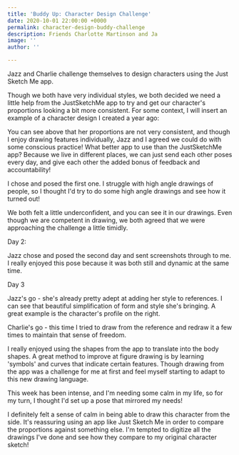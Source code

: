 ```yaml
---
title: 'Buddy Up: Character Design Challenge'
date: 2020-10-01 22:00:00 +0000
permalink: character-design-buddy-challenge
description: Friends Charlotte Martinson and Ja
image: ''
author: ''

---
```

Jazz and Charlie challenge themselves to design characters using the Just Sketch Me app.

Though we both have very individual styles, we both decided we need a little help from the JustSketchMe app to try and get our character's proportions looking a bit more consistent. For some context, I will insert an example of a character design I created a year ago:

You can see above that her proportions are not very consistent, and though I enjoy drawing features individually, Jazz and I agreed we could do with some conscious practice! What better app to use than the JustSketchMe app? Because we live in different places, we can just send each other poses every day, and give each other the added bonus of feedback and accountability!

I chose and posed the first one. I struggle with high angle drawings of people, so I thought I'd try to do some high angle drawings and see how it turned out!

We both felt a little underconfident, and you can see it in our drawings. Even though we are competent in drawing, we both agreed that we were approaching the challenge a little timidly.

Day 2:

Jazz chose and posed the second day and sent screenshots through to me. I really enjoyed this pose because it was both still and dynamic at the same time.

Day 3

Jazz's go - she's already pretty adept at adding her style to references. I can see that beautiful simplification of form and style she's bringing. A great example is the character's profile on the right.

Charlie's go - this time I tried to draw from the reference and redraw it a few times to maintain that sense of freedom.

I really enjoyed using the shapes from the app to translate into the body shapes. A great method to improve at figure drawing is by learning 'symbols' and curves that indicate certain features. Though drawing from the app was a challenge for me at first and feel myself starting to adapt to this new drawing language.

This week has been intense, and I'm needing some calm in my life, so for my turn, I thought I'd set up a pose that mirrored my needs!

I definitely felt a sense of calm in being able to draw this character from the side. It's reassuring using an app like Just Sketch Me in order to compare the proportions against something else. I'm tempted to digitize all the drawings I've done and see how they compare to my original character sketch!